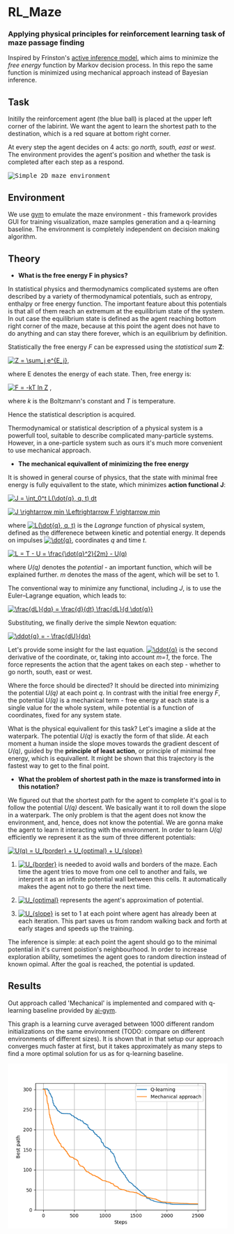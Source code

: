 # RL_Maze
### Applying physical principles for reinforcement learning task of maze passage finding

Inspired by Frinston's [active inference model](https://www.researchgate.net/publication/323968061_Planning_and_navigation_as_active_inference/link/5ab5362045851515f59a48fc/download), which aims to minimize the *free energy* function by Markov decision process. In this repo the same function is minimized using mechanical approach instead of Bayesian inference.

## Task
Initilly the reinforcement agent (the blue ball) is placed at the upper left corner of the labirint. We want the agent to learn the shortest path to the destination, which is a red square at bottom right corner.

At every step the agent decides on 4 acts: go *north, south, east* or *west*. The environment provides the agent's position and whether the task is completed after each step as a respond.

<kbd>![Simple 2D maze environment](http://i.giphy.com/Ar3aKxkAAh3y0.gif)</kbd>

## Environment
We use [gym](https://github.com/MattChanTK/gym-maze) to emulate the maze environment - this framework provides GUI for training visualization, maze samples generation and a q-learning baseline. The environment is completely independent on decision making algorithm.

## Theory

  * **What is the free energy F in physics?**
  
  In statistical physics and thermodynamics complicated systems are often described by a variety of thermodynamical potentials, such as entropy, enthalpy or free energy function. The important feature about this potentials is that all of them reach an extremum at the equilibrium state of the system. In out case the equilibrium state is defined as the agent reaching bottom right corner of the maze, because at this point the agent does not have to do anything and can stay there forever, which is an equilibrium by definition.
  
  Statistically the free energy *F* can be expressed using the *statistical sum* **Z**:
  
<a href="https://www.codecogs.com/eqnedit.php?latex=Z&space;=&space;\sum_j&space;e^{E_j}" target="_blank"><img src="https://latex.codecogs.com/gif.latex?Z&space;=&space;\sum_j&space;e^{E_j}" title="Z = \sum_j e^{E_j}" /></a>, 

where E denotes the energy of each state. Then, free energy is:
 
<a href="https://www.codecogs.com/eqnedit.php?latex=F&space;=&space;-kT&space;ln&space;Z" target="_blank"><img src="https://latex.codecogs.com/gif.latex?F&space;=&space;-kT&space;ln&space;Z" title="F = -kT ln Z" /></a>  ,

where *k* is the Boltzmann's constant and *T* is temperature.

  Hence the statistical description is acquired.
  
  Thermodynamical or statistical description of a physical system is a powerfull tool, suitable to describe complicated many-particle systems. However, in a one-particle system such as ours it's much more convenient to use mechanical approach.
  
  * **The mechanical equivallent of minimizing the free energy**
  
  It is showed in general course of physics, that the state with minimal free energy is fully equivallent to the state, which minimizes **action functional** **J**:
  
<a href="https://www.codecogs.com/eqnedit.php?latex=J&space;=&space;\int_0^t&space;L(\dot{q},&space;q,&space;t)&space;dt" target="_blank"><img src="https://latex.codecogs.com/gif.latex?J&space;=&space;\int_0^t&space;L(\dot{q},&space;q,&space;t)&space;dt" title="J = \int_0^t L(\dot{q}, q, t) dt" /></a>
  
  <a href="https://www.codecogs.com/eqnedit.php?latex=J&space;\rightarrow&space;min&space;\Leftrightarrow&space;F&space;\rightarrow&space;min" target="_blank"><img src="https://latex.codecogs.com/gif.latex?J&space;\rightarrow&space;min&space;\Leftrightarrow&space;F&space;\rightarrow&space;min" title="J \rightarrow min \Leftrightarrow F \rightarrow min" /></a>
  
  where <a href="https://www.codecogs.com/eqnedit.php?latex=L(\dot{q},&space;q,&space;t)" target="_blank"><img src="https://latex.codecogs.com/gif.latex?L(\dot{q},&space;q,&space;t)" title="L(\dot{q}, q, t)" /></a> is the *Lagrange* function of physical system, defined as the differenece between kinetic and potential energy. It depends on impulses <a href="https://www.codecogs.com/eqnedit.php?latex=\dot{q}" target="_blank"><img src="https://latex.codecogs.com/gif.latex?\dot{q}" title="\dot{q}" /></a>, coordinates *q* and time *t*.
  
<a href="https://www.codecogs.com/eqnedit.php?latex=L&space;=&space;T&space;-&space;U&space;=&space;\frac{\dot{q}^2}{2m}&space;-&space;U(q)" target="_blank"><img src="https://latex.codecogs.com/gif.latex?L&space;=&space;T&space;-&space;U&space;=&space;\frac{\dot{q}^2}{2m}&space;-&space;U(q)" title="L = T - U = \frac{\dot{q}^2}{2m} - U(q)" /></a>
  
  where *U(q)* denotes the *potential* - an important function, which will be explained further. *m* denotes the mass of the agent, which will be set to 1.
  
  The conventional way to minimize any functional, including *J*, is to use the Euler–Lagrange equation, which leads to:
  
  <a href="https://www.codecogs.com/eqnedit.php?latex=\frac{dL}{dq}&space;=&space;\frac{d}{dt}&space;\frac{dL}{d&space;\dot{q}}" target="_blank"><img src="https://latex.codecogs.com/gif.latex?\frac{dL}{dq}&space;=&space;\frac{d}{dt}&space;\frac{dL}{d&space;\dot{q}}" title="\frac{dL}{dq} = \frac{d}{dt} \frac{dL}{d \dot{q}}" /></a>
  
  Substituting, we finally derive the simple Newton equation:
  
  <a href="https://www.codecogs.com/eqnedit.php?latex=\ddot{q}&space;=&space;-&space;\frac{dU}{dq}" target="_blank"><img src="https://latex.codecogs.com/gif.latex?\ddot{q}&space;=&space;-&space;\frac{dU}{dq}" title="\ddot{q} = - \frac{dU}{dq}" /></a>
  
  Let's provide some insight for the last equation. <a href="https://www.codecogs.com/eqnedit.php?latex=\ddot{q}" target="_blank"><img src="https://latex.codecogs.com/gif.latex?\ddot{q}" title="\ddot{q}" /></a> is the second derivative of the coordinate, or, taking into account *m=1*, the force. The force represents the action that the agent takes on each step - whether to go north, south, east or west. 
  
  Where the force should be directed? It should be directed into minimizing the potential *U(q)* at each point *q*. In contrast with the initial free energy *F*, the potential *U(q)* is a mechanical term - free energy at each state is a single value for the whole system, while potential is a function of coordinates, fixed for any system state.
  
  What is the physical equivallent for this task? Let's imagine a slide at the waterpark. The potential *U(q)* is exactly the form of that slide. At each moment a human inside the slope moves towards the gradient descent of *U(q)*, guided by the **principle of least action**, or principle of minimal free energy, which is equivallent. It might be shown that this trajectory is the fastest way to get to the final point.
  
  * **What the problem of shortest path in the maze is transformed into in this notation?**
  
  We figured out that the shortest path for the agent to complete it's goal is to follow the potential *U(q)* descent. We basically want it to roll down the slope in a waterpark. The only problem is that the agent does not know the environment, and, hence, does not know the potential. We are gonna make the agent to learn it interacting with the environment. 
  In order to learn *U(q)* efficiently we represent it as the sum of three different potentials:
  
  <a href="https://www.codecogs.com/eqnedit.php?latex=U(q)&space;=&space;U_{border}&space;&plus;&space;U_{optimal}&space;&plus;&space;U_{slope}" target="_blank"><img src="https://latex.codecogs.com/gif.latex?U(q)&space;=&space;U_{border}&space;&plus;&space;U_{optimal}&space;&plus;&space;U_{slope}" title="U(q) = U_{border} + U_{optimal} + U_{slope}" /></a>
  
  1) <a href="https://www.codecogs.com/eqnedit.php?latex=U_{border}" target="_blank"><img src="https://latex.codecogs.com/gif.latex?U_{border}" title="U_{border}" /></a> is needed to avoid walls and borders of the maze. Each time the agent tries to move from one cell to another and fails, we interpret it as an infinite potential wall between this cells. It automatically makes the agent not to go there the next time.
  
  2) <a href="https://www.codecogs.com/eqnedit.php?latex=U_{optimal}" target="_blank"><img src="https://latex.codecogs.com/gif.latex?U_{optimal}" title="U_{optimal}" /></a> represents the agent's approximation of potential.
  
  3) <a href="https://www.codecogs.com/eqnedit.php?latex=U_{slope}" target="_blank"><img src="https://latex.codecogs.com/gif.latex?U_{slope}" title="U_{slope}" /></a> is set to 1 at each point where agent has already been at each iteration. This part saves us from random walking back and forth at early stages and speeds up the training.
  
  The inference is simple: at each point the agent should go to the minimal potential in it's current poistion's neighbourhood. In order to increase exploration ability, sometimes the agent goes to random direction instead of known opimal. After the goal is reached, the potential is updated.
  
 ## Results
 
 Out approach called 'Mechanical' is implemented and compared with q-learning baseline provided by [ai-gym](https://github.com/MattChanTK/ai-gym).
 
 This graph is a learning curve averaged between 1000 different random initializations on the same environment (TODO: compare on different environments of different sizes). It is shown that in that setup our approach converges much faster at first, but it takes approximately as many steps to find a more optimal solution for us as for q-learning baseline.
 
 ![Result](https://github.com/Andrey885/RL_Maze/blob/master/result.png)
